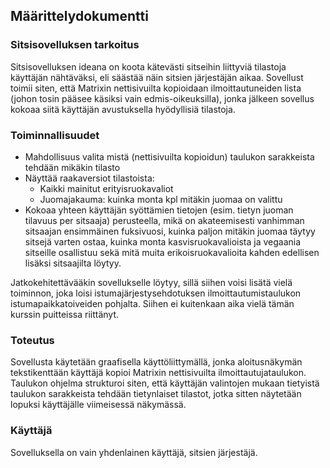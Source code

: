 ## Määrittelydokumentti ##

### Sitsisovelluksen tarkoitus ###
Sitsisovelluksen ideana on koota kätevästi sitseihin liittyviä tilastoja käyttäjän nähtäväksi, eli säästää näin sitsien järjestäjän aikaa. Sovellust toimii siten, että Matrixin nettisivuilta kopioidaan ilmoittautuneiden lista (johon tosin pääsee käsiksi vain edmis-oikeuksilla), jonka jälkeen sovellus kokoaa siitä käyttäjän avustuksella hyödyllisiä tilastoja.

### Toiminnallisuudet ###
* Mahdollisuus valita mistä (nettisivuilta kopioidun) taulukon sarakkeista tehdään mikäkin tilasto
* Näyttää raakaversiot tilastoista:
  * Kaikki mainitut erityisruokavaliot
  * Juomajakauma: kuinka monta kpl mitäkin juomaa on valittu
* Kokoaa yhteen käyttäjän syöttämien tietojen (esim. tietyn juoman tilavuus per sitsaaja) perusteella, mikä on akateemisesti vanhimman sitsaajan ensimmäinen fuksivuosi, kuinka paljon mitäkin juomaa täytyy sitsejä varten ostaa, kuinka monta kasvisruokavalioista ja vegaania sitseille osallistuu sekä mitä muita erikoisruokavalioita kahden edellisen lisäksi sitsaajilta löytyy.

Jatkokehitettävääkin sovellukselle löytyy, sillä siihen voisi lisätä vielä toiminnon, joka loisi istumajärjestysehdotuksen ilmoittautumistaulukon istumapaikkatoiveiden pohjalta. Siihen ei kuitenkaan aika vielä tämän kurssin puitteissa riittänyt.

### Toteutus ###
Sovellusta käytetään graafisella käyttöliittymällä, jonka aloitusnäkymän tekstikenttään käyttäjä kopioi Matrixin nettisivuilta ilmoittautujataulukon. Taulukon ohjelma strukturoi siten, että käyttäjän valintojen mukaan tietyistä taulukon sarakkeista tehdään tietynlaiset tilastot, jotka sitten näytetään lopuksi käyttäjälle viimeisessä näkymässä.

### Käyttäjä ###
Sovelluksella on vain yhdenlainen käyttäjä, sitsien järjestäjä.
